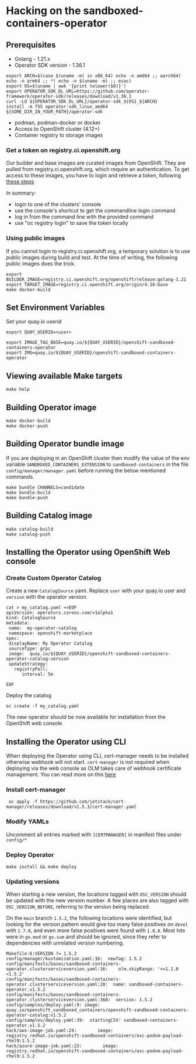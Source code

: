 # Hacking on the sandboxed-containers-operator

## Prerequisites
- Golang - 1.21.x
- Operator SDK version - 1.36.1
```
export ARCH=$(case $(uname -m) in x86_64) echo -n amd64 ;; aarch64) echo -n arm64 ;; *) echo -n $(uname -m) ;; esac)
export OS=$(uname | awk '{print tolower($0)}')
export OPERATOR_SDK_DL_URL=https://github.com/operator-framework/operator-sdk/releases/download/v1.36.1
curl -LO ${OPERATOR_SDK_DL_URL}/operator-sdk_${OS}_${ARCH}
install -m 755 operator-sdk_linux_amd64 ${SOME_DIR_IN_YOUR_PATH}/operator-sdk
```
- podman, podman-docker or docker
- Access to OpenShift cluster (4.12+)
- Container registry to storage images

### Get a token on registry.ci.openshift.org
Our builder and base images are curated images from OpenShift.
They are pulled from registry.ci.openshift.org, which require an authentication.
To get access to these images, you have to login and retrieve a token, following [these steps](https://docs.ci.openshift.org/docs/how-tos/use-registries-in-build-farm/#how-do-i-log-in-to-pull-images-that-require-authentication)

In summary:
- login to one of the clusters' console
- use the console's shortcut to get the commandline login command
- log in from the command line with the provided command
- use "oc registry login" to save the token locally

### Using public images

If you cannot login to registry.ci.openshift.org, a temporary solution is to use
public images during build and test. At the time of writing, the following public images
does the trick.

```shell
export BUILDER_IMAGE=registry.ci.openshift.org/openshift/release:golang-1.21
export TARGET_IMAGE=registry.ci.openshift.org/origin/4.16:base
make docker-build
```

## Set Environment Variables

Set your quay.io userid
```
export QUAY_USERID=<user>
```

```
export IMAGE_TAG_BASE=quay.io/${QUAY_USERID}/openshift-sandboxed-containers-operator
export IMG=quay.io/${QUAY_USERID}/openshift-sandboxed-containers-operator
```

## Viewing available Make targets
```
make help
```

## Building Operator image
```
make docker-build
make docker-push
```

## Building Operator bundle image

If you are deploying in an OpenShift cluster then modify the
value of the env variable `SANDBOXED_CONTAINERS_EXTENSION` to `sandboxed-containers`
in the file `config/manager/manager.yaml` before running the below mentioned
commands.

```
make bundle CHANNELS=candidate
make bundle-build
make bundle-push
```


## Building Catalog image
```
make catalog-build
make catalog-push
```

## Installing the Operator using OpenShift Web console

### Create Custom Operator Catalog

Create a new `CatalogSource` yaml. Replace `user` with your quay.io user and
`version` with the operator version.

```
cat > my_catalog.yaml <<EOF
apiVersion: operators.coreos.com/v1alpha1
kind: CatalogSource
metadata:
 name:  my-operator-catalog
 namespace: openshift-marketplace
spec:
 displayName: My Operator Catalog
 sourceType: grpc
 image:  quay.io/${QUAY_USERID}/openshift-sandboxed-containers-operator-catalog:version
 updateStrategy:
   registryPoll:
      interval: 5m

EOF
```
Deploy the catalog
```
oc create -f my_catalog.yaml
```

The new operator should be now available for installation from the OpenShift web console


## Installing the Operator using CLI

When deploying the Operator using CLI, cert-manager needs to be installed otherwise
webhook will not start. `cert-manager` is not required when deploying via the web console as OLM
takes care of webhook certificate management. You can read more on this [here]( https://olm.operatorframework.io/docs/advanced-tasks/adding-admission-and-conversion-webhooks/#deploying-an-operator-with-webhooks-using-olm)

### Install cert-manager
```
 oc apply -f https://github.com/jetstack/cert-manager/releases/download/v1.5.3/cert-manager.yaml
```

### Modify YAMLs
Uncomment all entries marked with `[CERTMANAGER]` in manifest files under `config/*`

### Deploy Operator
```
make install && make deploy
```

### Updating versions

When starting a new version, the locations tagged with `OSC_VERSION` should be updated with the new version number. A few places are also tagged with `OSC_VERSION_BEFORE`, referring to the version being replaced.

On the  `main` branch `1.5.2`, the following locations were identified, but looking for the version pattern would give too many false positives on `devel` with `1.7.0`, and even more false positives were found with `1.8.0`. Most hits were in `go.mod` or `go.sum` and should be ignored, since they refer to dependencies with unrelated version numbering.

```
Makefile:6:VERSION ?= 1.5.2
config/manager/kustomization.yaml:16:  newTag: 1.5.2
config/manifests/bases/sandboxed-containers-operator.clusterserviceversion.yaml:16:    olm.skipRange: '>=1.1.0 <1.5.2'
config/manifests/bases/sandboxed-containers-operator.clusterserviceversion.yaml:28:  name: sandboxed-containers-operator.v1.5.2
config/manifests/bases/sandboxed-containers-operator.clusterserviceversion.yaml:368:  version: 1.5.2
config/samples/deploy.yaml:9: image:  quay.io/openshift_sandboxed_containers/openshift-sandboxed-containers-operator-catalog:v1.5.2
config/samples/deploy.yaml:39:  startingCSV: sandboxed-containers-operator.v1.5.2
hack/aws-image-job.yaml:24:        image: registry.redhat.io/openshift-sandboxed-containers/osc-podvm-payload-rhel9:1.5.2
hack/azure-image-job.yaml:23:        image: registry.redhat.io/openshift-sandboxed-containers/osc-podvm-payload-rhel9:1.5.2
```

